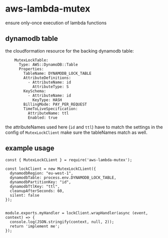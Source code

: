 # aws-lambda-mutex
ensure only-once execution of lambda functions

## dynamodb table
the cloudformation resource for the backing dynamodb table:

```
    MutexLockTable:
      Type: AWS::DynamoDB::Table
      Properties:
        TableName: DYNAMODB_LOCK_TABLE
        AttributeDefinitions:
          - AttributeName: id
            AttributeType: S
        KeySchema:
          - AttributeName: id
            KeyType: HASH
        BillingMode: PAY_PER_REQUEST
        TimeToLiveSpecification:
          AttributeName: ttl
          Enabled: true
```
the attributeNames used here (`id` and `ttl`) have to match the settings in the config of `MutexLockClient`
make sure the tableNames match as well.

## example usage
```
const { MutexLockCLient } = require('aws-lambda-mutex');

const lockClient = new MutexLockCLient({
  dynamodbRegion: "eu-west-1",
  dynamodbTable: process.env.DYNAMODB_LOCK_TABLE,
  dynamodbPartitionKey: "id",
  dynamodbTtlKey: "ttl",
  cleanupAfterSeconds: 60,
  silent: false
});


module.exports.myHandler = lockClient.wrapHandler(async (event, context) => {
  console.log(JSON.stringify(context, null, 2));
  return 'implement me';
});
```